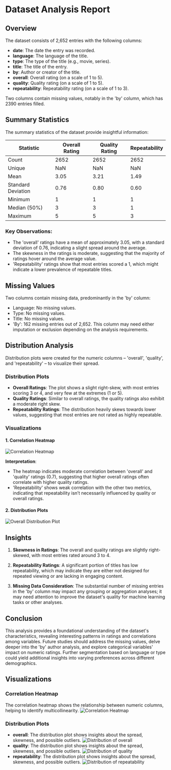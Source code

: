 # Dataset Analysis Report

## Overview

The dataset consists of 2,652 entries with the following columns: 
- **date**: The date the entry was recorded.
- **language**: The language of the title.
- **type**: The type of the title (e.g., movie, series).
- **title**: The title of the entry.
- **by**: Author or creator of the title.
- **overall**: Overall rating (on a scale of 1 to 5).
- **quality**: Quality rating (on a scale of 1 to 5).
- **repeatability**: Repeatability rating (on a scale of 1 to 3).

Two columns contain missing values, notably in the 'by' column, which has 2390 entries filled.

## Summary Statistics

The summary statistics of the dataset provide insightful information:

| Statistic   | Overall Rating | Quality Rating | Repeatability |
|-------------|----------------|----------------|---------------|
| Count       | 2652           | 2652           | 2652          |
| Unique      | NaN            | NaN            | NaN           |
| Mean        | 3.05           | 3.21           | 1.49          |
| Standard Deviation | 0.76    | 0.80           | 0.60          |
| Minimum     | 1              | 1              | 1             |
| Median (50%)| 3              | 3              | 1             |
| Maximum     | 5              | 5              | 3             |

### Key Observations:
- The 'overall' ratings have a mean of approximately 3.05, with a standard deviation of 0.76, indicating a slight spread around the average.
- The skewness in the ratings is moderate, suggesting that the majority of ratings hover around the average value.
- 'Repeatability' ratings show that most entries scored a 1, which might indicate a lower prevalence of repeatable titles.

## Missing Values

Two columns contain missing data, predominantly in the 'by' column:
- Language: No missing values.
- Type: No missing values.
- Title: No missing values.
- 'By': 162 missing entries out of 2,652. This column may need either imputation or exclusion depending on the analysis requirements.

## Distribution Analysis

Distribution plots were created for the numeric columns – 'overall', 'quality', and 'repeatability' – to visualize their spread.

### Distribution Plots

- **Overall Ratings**: The plot shows a slight right-skew, with most entries scoring 3 or 4, and very few at the extremes (1 or 5).
- **Quality Ratings**: Similar to overall ratings, the quality ratings also exhibit a moderate right skew.
- **Repeatability Ratings**: The distribution heavily skews towards lower values, suggesting that most entries are not rated as highly repeatable.

### Visualizations

#### 1. Correlation Heatmap

![Correlation Heatmap](correlation_heatmap.png)

**Interpretation**: 
- The heatmap indicates moderate correlation between 'overall' and 'quality' ratings (0.7), suggesting that higher overall ratings often correlate with higher quality ratings.
- 'Repeatability' shows weak correlation with the other two metrics, indicating that repeatability isn’t necessarily influenced by quality or overall ratings.

#### 2. Distribution Plots

![Overall Distribution Plot](overall_distribution.png)

## Insights

1. **Skewness in Ratings**: The overall and quality ratings are slightly right-skewed, with most entries rated around 3 to 4.
   
2. **Repeatability Ratings**: A significant portion of titles has low repeatability, which may indicate they are either not designed for repeated viewing or are lacking in engaging content.

3. **Missing Data Consideration**: The substantial number of missing entries in the 'by' column may impact any grouping or aggregation analyses; it may need attention to improve the dataset's quality for machine learning tasks or other analyses.

## Conclusion

This analysis provides a foundational understanding of the dataset's characteristics, revealing interesting patterns in ratings and correlations among variables. Future studies should address the missing values, delve deeper into the 'by' author analysis, and explore categorical variables' impact on numeric ratings. Further segmentation based on language or type could yield additional insights into varying preferences across different demographics.

## Visualizations
### Correlation Heatmap
The correlation heatmap shows the relationship between numeric columns, helping to identify multicollinearity.
![Correlation Heatmap](correlation_heatmap.png)

### Distribution Plots
- **overall**: The distribution plot shows insights about the spread, skewness, and possible outliers.
![Distribution of overall](overall_distribution.png)
- **quality**: The distribution plot shows insights about the spread, skewness, and possible outliers.
![Distribution of quality](quality_distribution.png)
- **repeatability**: The distribution plot shows insights about the spread, skewness, and possible outliers.
![Distribution of repeatability](repeatability_distribution.png)
